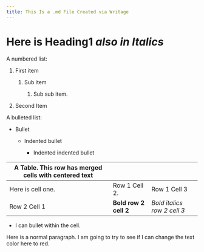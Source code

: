 ```yaml
---
title: This Is a .md File Created via Writage
---
```


Here is Heading1 *also in Italics*
==================================

A numbered list:

1.  First item

    1.  Sub item

        1.  Sub sub item.

2.  Second Item

A bulleted list:

-   Bullet

    -   Indented bullet

        -   Indented indented bullet

| A Table. This row has merged cells with centered text |                       |                             |
|-------------------------------------------------------|-----------------------|-----------------------------|
| Here is cell one.                                     | Row 1 Cell 2.         | Row 1 Cell 3                |
| Row 2 Cell 1                                          | **Bold row 2 cell 2** | *Bold italics row 2 cell 3* |

-   I can bullet within the cell.

Here is a normal paragraph. I am going to try to see if I can change the text
color here to red.
